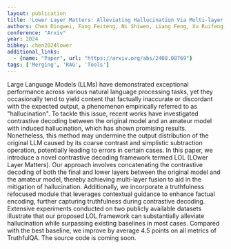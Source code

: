 ```yaml
---
layout: publication
title: 'Lower Layer Matters: Alleviating Hallucination Via Multi-layer Fusion Contrastive Decoding With Truthfulness Refocused'
authors: Chen Dingwei, Fang Feiteng, Ni Shiwen, Liang Feng, Xu Ruifeng, Yang Min, Li Chengming
conference: "Arxiv"
year: 2024
bibkey: chen2024lower
additional_links:
  - {name: "Paper", url: "https://arxiv.org/abs/2408.08769"}
tags: ['Merging', 'RAG', 'Tools']
---
```

Large Language Models (LLMs) have demonstrated exceptional performance across
various natural language processing tasks, yet they occasionally tend to yield
content that factually inaccurate or discordant with the expected output, a
phenomenon empirically referred to as "hallucination". To tackle this issue,
recent works have investigated contrastive decoding between the original model
and an amateur model with induced hallucination, which has shown promising
results. Nonetheless, this method may undermine the output distribution of the
original LLM caused by its coarse contrast and simplistic subtraction
operation, potentially leading to errors in certain cases. In this paper, we
introduce a novel contrastive decoding framework termed LOL (LOwer Layer
Matters). Our approach involves concatenating the contrastive decoding of both
the final and lower layers between the original model and the amateur model,
thereby achieving multi-layer fusion to aid in the mitigation of hallucination.
Additionally, we incorporate a truthfulness refocused module that leverages
contextual guidance to enhance factual encoding, further capturing truthfulness
during contrastive decoding. Extensive experiments conducted on two publicly
available datasets illustrate that our proposed LOL framework can substantially
alleviate hallucination while surpassing existing baselines in most cases.
Compared with the best baseline, we improve by average 4.5 points on all
metrics of TruthfulQA. The source code is coming soon.
